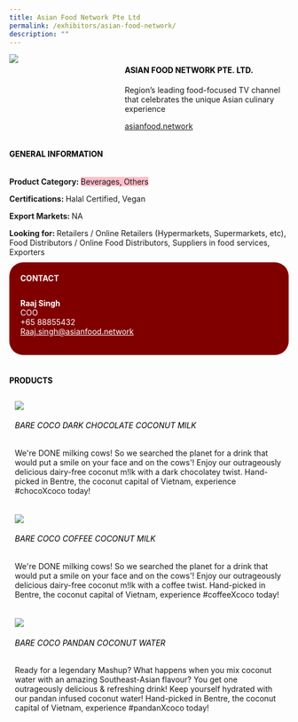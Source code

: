 ```yaml
--- 
title: Asian Food Network Pte Ltd 
permalink: /exhibitors/asian-food-network/ 
description: ""
--- 
```

<p>
<head> 
<div class="flex-paragraph"> 
<p style="text-transform: uppercase">
</p>
</div> 
<div class="flex-container" style="display: flex; flex-wrap: wrap;"> 
<div class="card sgds" style="flex: 1 1 40%; display: block;">
<img src="https://drive.google.com/u/0/uc?id=1w3GmKldKHWoGVBdwcmbsqg9YJe2vd46A&export=download">
</div> 
<div class="card-sgds" style="flex: 1 1 58%; display: block; margin-left: 3px"> 
<h4 style="text-transform: uppercase; color: black;">
<b>ASIAN FOOD NETWORK PTE. LTD.
</b>
</h4> 
<p>Region’s leading food-focused TV channel that celebrates the unique Asian culinary experience
</p> 
<p>
<a href="https://asianfood.network" target="_blank">asianfood.network
</a>
</p> 
</div> 
</div> 
</head>
</p> 
<body> 
<h4 style="text-transform: uppercase; color: black;">
<b>General Information
</b>
</h4> 
<div class="flex-container" style="display: flex; flex-wrap: wrap;"> 
<div class="card sgds" style="flex: 1 1 65%; display: block; align-self: stretch"> 
<div class="flex-paragraph"> 
<p>
<b>Product Category: 
</b>
<span style=" background-color: pink; border-radius: 10 px;">Beverages, Others
</span>
</p> 
<p>
<b>Certifications: 
</b>Halal Certified, Vegan
</p> 
<p>
<b>Export Markets: 
</b>NA
</p> 
<p style="margin-bottom: 10px;">
<b>Looking for: 
</b>Retailers / Online Retailers (Hypermarkets, Supermarkets, etc), Food Distributors / Online Food Distributors, Suppliers in food services, Exporters
</p> 
</div> 
</div> 
<div class="card sgds" style="flex: 1 1 35%; padding: 10px; display: block; background-color: maroon; border-radius: 25px; align-self: center;"> 
<h4 style="color: white; margin-top: 10px; margin-left: 10px;">CONTACT
</h4> 
<div class="flex-paragraph"> 
<p style="padding: 10px; color: white;">
<b>Raaj Singh
</b>
<br>COO
<br>+65 88855432
<br>
<a href="mailto:Raaj.singh@asianfood.network" style="color: white;">Raaj.singh@asianfood.network
</a>
</p> 
</div> 
</div> 
</div> 
<br> 
<h4 style="text-transform: uppercase; color: black;">
<b>products
</b>
</h4> 
<div style="display: flex; flex-wrap: wrap;"> 
<div class="card sgds" style="flex: 1 1 47%; margin: 10px; display: block;"> 
<div class="flex-image" style="display: block;">
<img src="https://drive.google.com/u/0/uc?id=1y9RLpRxbC7hS0Bdf1eFX_NpxBNlXQpTV&export=download">
</div> 
<div class="flex-paragraph"> 
<h6 style="text-transform: uppercase; color: black;">Bare Coco Dark Chocolate Coconut Milk
</h6> 
<p>We're DONE milking cows! So we searched the planet for a drink that would put a smile on your face and on the cows'! Enjoy our outrageously delicious dairy-free coconut m!lk with a dark chocolatey twist. Hand-picked in Bentre, the coconut capital of Vietnam, experience #chocoXcoco today!
</p>
</div> 
</div> 
<div class="card sgds" style="flex: 1 1 47%; margin: 10px; display: block;"> 
<div class="flex-image" style="display: block;">
<img src="https://drive.google.com/u/0/uc?id=1w4N0elWtG5RQSgDI1QqJU64J3bx_JIK8&export=download">
</div> 
<div class="flex-paragraph"> 
<h6 style="text-transform: uppercase; color: black;">Bare Coco Coffee Coconut Milk
</h6> 
<p>We're DONE milking cows! So we searched the planet for a drink that would put a smile on your face and on the cows'! Enjoy our outrageously delicious dairy-free coconut m!lk with a coffee twist. Hand-picked in Bentre, the coconut capital of Vietnam, experience #coffeeXcoco today!
</p>
</div> 
</div> 
<div class="card sgds" style="flex: 1 1 47%; margin: 10px; display: block;"> 
<div class="flex-image" style="display: block;">
<img src="https://drive.google.com/u/0/uc?id=15xzECN3LHTrMSI5PFqZGADt6NC-1Jk03&export=download">
</div> 
<div class="flex-paragraph"> 
<h6 style="text-transform: uppercase; color: black;">Bare Coco Pandan Coconut Water
</h6> 
<p>Ready for a legendary Mashup? What happens when you mix coconut water with an amazing Southeast-Asian flavour? You get one outrageously delicious & refreshing drink! Keep yourself hydrated with our pandan infused coconut water! Hand-picked in Bentre, the coconut capital of Vietnam, experience #pandanXcoco today!
</p>
</div> 
</div> 
</div> 
</body>